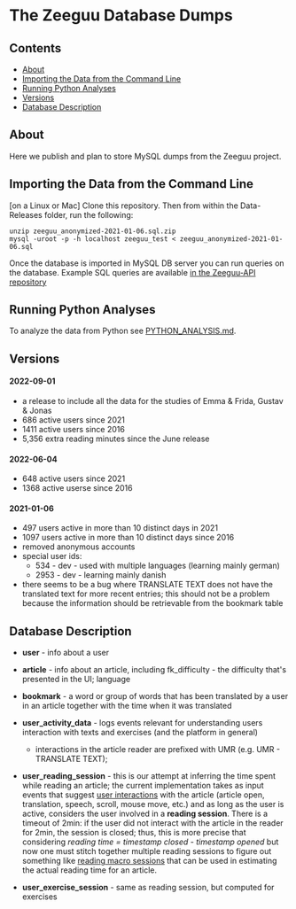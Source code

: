 # The Zeeguu Database Dumps

## Contents
- [About](#about)
- [Importing the Data from the Command Line](#importing-the-data-from-the-command-line)
- [Running Python Analyses](#running-python-analyses)
- [Versions](#versions)
- [Database Description](#database-description)

## About

Here we publish and plan to store MySQL dumps from the Zeeguu project. 

## Importing the Data from the Command Line

[on a Linux or Mac] Clone this repository. Then from within the Data-Releases folder, run the following: 
````
unzip zeeguu_anonymized-2021-01-06.sql.zip
mysql -uroot -p -h localhost zeeguu_test < zeeguu_anonymized-2021-01-06.sql
````

Once the database is imported in MySQL DB server you can run queries on the database. Example SQL queries are available [in the Zeeguu-API repository](https://github.com/zeeguu-ecosystem/zeeguu-api/tree/master/tools/sql)



## Running Python Analyses

To analyze the data from Python see [PYTHON_ANALYSIS.md](./PYTHON_ANALYSIS.md). 


## Versions

#### 2022-09-01
* a release to include all the data for the studies of Emma & Frida, Gustav & Jonas
* 686 active users since 2021
* 1411 active users since 2016
* 5,356 extra reading minutes since the June release

#### 2022-06-04
* 648 active users since 2021
* 1368 active userse since 2016


#### 2021-01-06

* 497 users active in more than 10 distinct days in 2021
* 1097 users active in more than 10 distinct days since 2016
* removed anonymous accounts
* special user ids: 
	* 534 - dev - used with multiple languages (learning mainly german)
	* 2953 - dev - learning mainly danish
* there seems to be a bug where TRANSLATE TEXT does not have the translated text for more recent entries; this should not be a problem because the information should be retrievable from the bookmark table





## Database Description

* **user** - info about a user 
* **article** - info about an article, including fk_difficulty - the difficulty that's presented in the UI; language 
* **bookmark** - a word or group of words that has been translated by a user in an article together with the time when it was translated
* **user\_activity\_data** - logs events relevant for understanding users interaction with texts and exercises (and the platform in general)
	* interactions in the article reader are prefixed with UMR (e.g. UMR - TRANSLATE TEXT);

* **user\_reading\_session** - this is our attempt at inferring the time spent while reading an article; the current implementation takes as input events that suggest [user interactions](https://github.com/zeeguu-ecosystem/zeeguu-api/blob/master/zeeguu/core/model/user_reading_session.py) with the article (article open, translation, speech, scroll, mouse move, etc.) and as long as the user is active, considers the user involved in a **reading session**. There is a timeout of 2min: if the user did not interact with the article in the reader for 2min, the session is closed; thus, this is more precise that considering *reading time = timestamp closed - timestamp opened* but now one must stitch together multiple reading sessions to figure out something like [reading macro sessions](https://github.com/zeeguu-ecosystem/DB-Examples/blob/master/python-analysis/macro_session.py) that can be used in estimating the actual reading time for an article. 

* **user\_exercise\_session** - same as reading session, but computed for exercises




